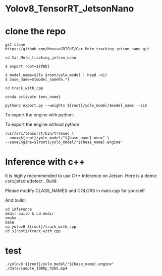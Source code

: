 # Yolov8_TensorRT_JetsonNano

# clone the repo
    git clone https://github.com/MoussaGRICHE/Car_Moto_tracking_jetson_nano.git

    cd Car_Moto_tracking_jetson_nano

    $ export root=${PWD}

    $ model_name=$(ls $root/yolo_model | head -n1)
    $ base_name=${model_name%%.*}

    cd track_with_cpp

    conda activate {env_name}

    python3 export.py --weights ${root}/yolo_model/$model_name --sim


To export the engine with python:



To export the engine without python:

    /usr/src/tensorrt/bin/trtexec \
    --onnx=${root}/yolo_model/"${base_name}.onnx" \
    --saveEngine=${root}/yolo_model/"${base_name}.engine"

# Inference with c++

It is highly recommended to use C++ inference on Jetson. Here is a demo: csrc/jetson/detect .
Build:

Please modify CLASS_NAMES and COLORS in main.cpp for yourself.

And build:

    cd inference
    mkdir build & cd mkdir
    cmake ..
    make
    cp yolov8 ${root}/track_with_cpp
    cd ${root}/track_with_cpp
   
# test
    ./yolov8 ${root}/yolo_model/"${base_name}.engine" ./data/sample_1080p_h265.mp4

